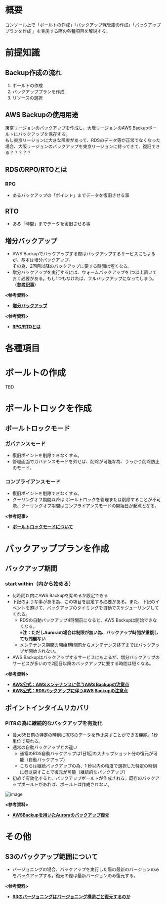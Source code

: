 # 概要
コンソール上で「ボールトの作成」「バックアップ保管庫の作成」「バックアッププランを作成 」を実施する際の各種項目を解説する。  

# 前提知識
## Backup作成の流れ
1. ボールトの作成
2. バックアッププランを作成
3. リソースの選択

## AWS Backupの使用用途
東京リージョンのバックアップを作成し、大阪リージョンのAWS Backupボールトにバックアップを保存する。  
もし東京リージョンに大きな障害があって、RDSのデータ等が正常でなくなった場合、大阪リージョンのバックアップを東京リージョンに持ってきて、復旧できる？？？？？

## RDSのRPO/RTOとは
### RPO
- あるバックアップの「ポイント」までデータを復旧させる事

## RTO
- ある「時間」までデータを復旧させる事

## 増分バックアップ
- AWS Backupでバックアップする際はバックアップするサービスにもよるが、基本は増分バックアップ。  
その為、2回目以降のバックアップに要する時間は短くなる。
- 増分バックアップを実行するには、ウォームバックアップを1つ以上置いておく必要がある。もし1つもなければ、フルバックアップになってしまう。（[**参考記事**](https://docs.aws.amazon.com/ja_jp/aws-backup/latest/devguide/creating-a-backup-plan.html)）

**<参考資料>**  
- [**増分バックアップ**](https://docs.aws.amazon.com/ja_jp/aws-backup/latest/devguide/whatisbackup.html)

**<参考資料>**  
- [**RPO/RTOとは**](https://sayjoyblog.com/rpo-rto/)

# 各種項目
# ボールトの作成
TBD

# ボールトロックを作成
## ボールトロックモード
### ガバナンスモード
- 復旧ポイントを削除できなくする。
- 管理画面でガバナンスモードを外せば、削除が可能な為、うっかり削除防止のモード。

### コンプライアンスモード
- 復旧ポイントを削除できなくする。
- クーリングオフ期間以降は ボールトロックを管理または削除することが不可能。クーリングオフ期間はコンプライアンスモードの開始日が起点となる。

**<参考記事>**  
- [**ボールトロックモードについて**](https://blog.serverworks.co.jp/2022/12/29/104659z)


# バックアッププランを作成
## バックアップ期間
### start within（内から始める）
- 何時間以内にAWS Backupを始めるか設定できる
- 下記のような事がある為、この項目を設定する必要がある。また、下記のイベントを避けて、バックアップのタイミングを自動でスケジューリングしてくれる。
  - RDSの自動バックアップ4時間前になると、AWS Backupは開始できなくなる。  
※**注：ただしAuroraの場合は制限が無い為、バックアップ時間が重複しても問題ない**
  - メンテナンス期間の開始1時間前からメンテナンス終了まではバックアップが開始されない。
- AWS Backupはバックアップするサービスにもよるが、増分バックアップのサービスが多いので2回目以降のバックアップに要する時間は短くなる。

**<参考資料>**  
- [**AWS公式：AWSメンテナンスに伴うAWS Backupの注意点**](https://docs.aws.amazon.com/aws-backup/latest/devguide/creating-a-backup-plan.html?icmpid=docs_console_unmapped)
- [**AWS公式：RDSバックアップに伴うAWS Backupの注意点**](https://repost.aws/questions/QUv-o_oIQoTnSRRQtcb22nGQ/aws-backup-policy-and-retention)

## ポイントインタイムリカバリ 
### PITRの為に継続的なバックアップを有効化
- 最大35日前の特定の時刻にRDSのデータを巻き戻すことができる機能。1秒単位で戻れる。
- 通常の自動バックアップとの違い
  - 通常のRDS自動バックアップは1日1回のスナップショット分の復元が可能（自動バックアップ）
  - こちらは継続バックアップの為、1 秒以内の精度で選択した特定の時刻に巻き戻すことで復元が可能（継続的なバックアップ）
- 初めて有効化すると、バックアップボールトが作成される。既存のバックアップボールトがあれば、ボールトは作成されない。

![image](https://github.com/adgjmptwgw/aws-practice/assets/66456130/636f1844-f512-4e73-b561-085bb585fcb4)



**<参考資料>**  
- [**AWSBackupを用いたAuroraのバックアップ復元**](https://dev.classmethod.jp/articles/update-aws-backup-aurora-point-in-time-restore/)

# その他
## S3のバックアップ範囲について
- バージョニングの場合、バックアップを実行した際の最新のバージョンのみをバックアップする。復元の際は最新バージョンのみ復元する。

**<参考資料>**  
- [**S3のバージョニングはバージョニング構造ごと復元するのか**](https://www.cloudbuilders.jp/articles/984/)


